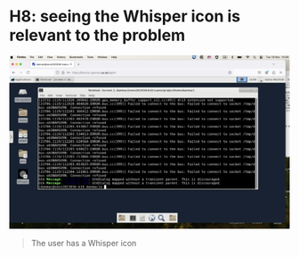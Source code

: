 # H8: seeing the Whisper icon is relevant to the problem

![The user has a Whisper icon](20241119.png)

> The user has a Whisper icon

